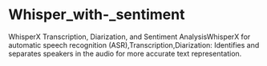 # Whisper_with-_sentiment
WhisperX Transcription, Diarization, and Sentiment AnalysisWhisperX for automatic speech recognition (ASR),Transcription,Diarization: Identifies and separates speakers in the audio for more accurate text representation.
